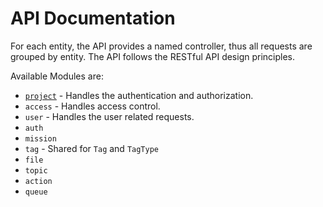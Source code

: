 # API Documentation
For each entity, the API provides a named controller, thus all requests are grouped by entity. The API follows the RESTful API design principles.

Available Modules are:
- [`project`](project.md) - Handles the authentication and authorization.
- `access` - Handles access control.
- `user` - Handles the user related requests.
- `auth` 
- `mission`
- `tag` - Shared for `Tag` and `TagType`
- `file` 
- `topic`
- `action`
- `queue`